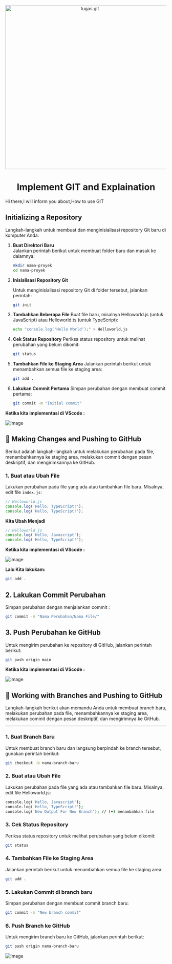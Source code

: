 <p align="center">
<img width="512" alt="tugas git" src="https://github.com/user-attachments/assets/91160d40-4127-4bd9-bae1-f6d3dcdf7c73" />
</p>

<div align="center">

  # Implement GIT and Explaination

</div>

Hi there,I will inform you about,How to use GIT
## Initializing a Repository

Langkah-langkah untuk membuat dan menginisialisasi repository Git baru di komputer Anda:

1. **Buat Direktori Baru**  
   Jalankan perintah berikut untuk membuat folder baru dan masuk ke dalamnya:  
   ```bash
   mkdir nama-proyek
   cd nama-proyek

2. **Inisialisasi Repository Git**

   Untuk menginisialisasi repository Git di folder tersebut, jalankan perintah:
   ```bash
   git init

3. **Tambahkan Beberapa File**
   Buat file baru, misalnya Helloworld.js (untuk JavaScript) atau Helloworld.ts (untuk TypeScript):
   ```bash
   echo "console.log('Hello World');" > Helloworld.js

4. **Cek Status Repository**
   Periksa status repository untuk melihat perubahan yang belum dikomit:
   ```bash
   git status

5. **Tambahkan File ke Staging Area**
   Jalankan perintah berikut untuk menambahkan semua file ke staging area:
   ```bash
   git add .

6. **Lakukan Commit Pertama**
  Simpan perubahan dengan membuat commit pertama:
   ```bash
   git commit -m "Initial commit"


  **Ketika kita implementasi di VScode :**
  
  ![image](https://github.com/user-attachments/assets/ff0c28c1-96d8-40f5-b279-0f579e1bc9e7)


## 📂 Making Changes and Pushing to GitHub

Berikut adalah langkah-langkah untuk melakukan perubahan pada file, menambahkannya ke staging area, melakukan commit dengan pesan deskriptif, dan mengirimkannya ke GitHub.

### 1. Buat atau Ubah File
Lakukan perubahan pada file yang ada atau tambahkan file baru. Misalnya, edit file `index.js`:

```javascript
// Helloworld.js
console.log('Hello, TypeScript!');
console.log('Hello, TypeScript!');
```

**Kita Ubah Menjadi**

```javascript
// Helloworld.js
console.log('Hello, Javascript');
console.log('Hello, TypeScript!');
```
**Ketika kita implementasi di VScode :**

![image](https://github.com/user-attachments/assets/cdc1a154-4a0d-46a7-bee0-4926a58858f9)

**Lalu Kita lakukam:**
 ```bash
 git add .
```

## 2. **Lakukan Commit Perubahan**
  Simpan perubahan dengan menjalankan commit :
   ```bash
   git commit -m "Nama Perubahan/Nama File/"
   ```

## 3. **Push Perubahan ke GitHub**
   Untuk mengirim perubahan ke repository di GitHub, jalankan perintah berikut:
   ```bash
   git push origin main
   ```
   **Ketika kita implementasi di VScode :**


   ![image](https://github.com/user-attachments/assets/0a626485-7067-43b4-9fbf-4ca41053637f)

   ## 🌿 Working with Branches and Pushing to GitHub

Langkah-langkah berikut akan memandu Anda untuk membuat branch baru, melakukan perubahan pada file, menambahkannya ke staging area, melakukan commit dengan pesan deskriptif, dan mengirimnya ke GitHub.

---

### 1. Buat Branch Baru
Untuk membuat branch baru dan langsung berpindah ke branch tersebut, gunakan perintah berikut:

```bash
git checkout -b nama-branch-baru
```
### 2. Buat atau Ubah File
Lakukan perubahan pada file yang ada atau tambahkan file baru. Misalnya, edit file Helloworld.js:
```bash
console.log('Hello, Javascript');
console.log('Hello, TypeScript!');
console.log('New Output For New Branch'); // (+) menambahkan file 
```

### 3. **Cek Status Repository**
   Periksa status repository untuk melihat perubahan yang belum dikomit:
   ```bash
   git status
   ```

### 4. **Tambahkan File ke Staging Area**
   Jalankan perintah berikut untuk menambahkan semua file ke staging area:
   ```bash
   git add .
   ```

### 5. **Lakukan Commit di branch baru**
   Simpan perubahan dengan membuat commit branch baru:
   ```bash
   git commit -m "New branch commit"
   ```
### 6. Push Branch ke GitHub
  Untuk mengirim branch baru ke GitHub, jalankan perintah berikut:
  ```bash
  git push origin nama-branch-baru
  ```
  
  ![image](https://github.com/user-attachments/assets/6e802860-28a8-4f41-bd0a-b1eddc694a07)



   





   






  














  


